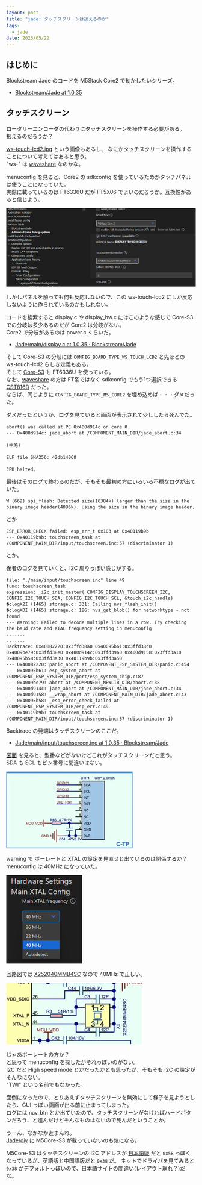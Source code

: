 ```yaml
---
layout: post
title: "jade: タッチスクリーンは扱えるのか"
tags:
  - jade
date: 2025/05/22
---
```


## はじめに

Blockstream Jade のコードを M5Stack Core2 で動かしたいシリーズ。

* [Blockstream/Jade at 1.0.35](https://github.com/Blockstream/Jade/tree/1.0.35)

## タッチスクリーン

ロータリーエンコーダの代わりにタッチスクリーンを操作する必要がある。  
扱えるのだろうか？

[ws-touch-lcd2.jpg](https://github.com/Blockstream/Jade/blob/1.0.35/diy/img/ws-touch-lcd2.jpg) という画像もあるし、
なにかタッチスクリーンを操作することについて考えてはあると思う。  
"ws-" は [waveshare](https://github.com/Blockstream/Jade/blob/1.0.35/diy/README.md#waveshare-s3-touch-lcd-2) なのかな。

menuconfig を見ると、Core2 の sdkconfig を使っているためかタッチパネルは使うことになっていた。  
実際に載っているのは FT6336U だが FT5X06 でよいのだろうか。互換性があると信じよう。

![image](images/20250522a-1.png)

しかしパネルを触っても何も反応しないので、この ws-touch-lcd2 にしか反応しないように作られているのかもしれない。

コードを検索すると display.c や display_hw.c にはこのような感じで Core-S3 での分岐は多少あるのだが Core2 は分岐がない。  
Core2 で分岐があるのは power.c くらいだ。

* [Jade/main/display.c at 1.0.35 · Blockstream/Jade](https://github.com/Blockstream/Jade/blob/1.0.35/main/display.c#L186)

そして Core-S3 の分岐には `CONFIG_BOARD_TYPE_WS_TOUCH_LCD2` と先ほどの ws-touch-lcd2 らしき定義もある。  
そして [Core-S3]([CoreS3](https://docs.m5stack.com/ja/core/CoreS3)) も FT6336U を使っている。  
なお、[waveshare](https://github.com/Blockstream/Jade/blob/1.0.35/diy/README.md#waveshare-s3-touch-lcd-2) の方は FT系ではなく sdkconfig でもう1つ選択できる [CST816D](https://www.waveshare.com/product/esp32-s3-touch-lcd-2.htm) だった。  
ならば、同じように `CONFIG_BOARD_TYPE_M5_CORE2` を埋め込めば・・・ダメだった。

ダメだったというか、ログを見ていると画面が表示されて少ししたら死んでた。

```log
abort() was called at PC 0x400d914c on core 0
--- 0x400d914c: jade_abort at /COMPONENT_MAIN_DIR/jade_abort.c:34

(中略)

ELF file SHA256: 42db14068

CPU halted.
```

最後はそのログで終わるのだが、そもそも最初の方にいろいろ不穏なログが出ていた。

```log
W (662) spi_flash: Detected size(16384k) larger than the size in the binary image header(4096k). Using the size in the binary image header.
```

とか

```log
ESP_ERROR_CHECK failed: esp_err_t 0x103 at 0x40119b9b
--- 0x40119b9b: touchscreen_task at /COMPONENT_MAIN_DIR/input/touchscreen.inc:57 (discriminator 1)
```

とか。

後者のログを見ていくと、I2C 周りっぽい感じがする。

```log
file: "./main/input/touchscreen.inc" line 49
func: touchscreen_task
expression: _i2c_init_master( CONFIG_DISPLAY_TOUCHSCREEN_I2C, CONFIG_I2C_TOUCH_SDA, CONFIG_I2C_TOUCH_SCL, &touch_i2c_handle)
�clogX2I (1465) storage.c: 331: Calling nvs_flash_init()
�clogXDI (1465) storage.c: 186: nvs_get_blob() for networktype - not found
--- Warning: Failed to decode multiple lines in a row. Try checking the baud rate and XTAL frequency setting in menuconfig
.......
.......
Backtrace: 0x40082220:0x3ffd38a0 0x40095b61:0x3ffd38c0 0x4009be79:0x3ffd38e0 0x400d914c:0x3ffd3960 0x400d9158:0x3ffd3a10 0x40095b58:0x3ffd3a30 0x40119b9b:0x3ffd3a50
--- 0x40082220: panic_abort at /COMPONENT_ESP_SYSTEM_DIR/panic.c:454
--- 0x40095b61: esp_system_abort at /COMPONENT_ESP_SYSTEM_DIR/port/esp_system_chip.c:87
--- 0x4009be79: abort at /COMPONENT_NEWLIB_DIR/abort.c:38
--- 0x400d914c: jade_abort at /COMPONENT_MAIN_DIR/jade_abort.c:34
--- 0x400d9158: __wrap_abort at /COMPONENT_MAIN_DIR/jade_abort.c:43
--- 0x40095b58: _esp_error_check_failed at /COMPONENT_ESP_SYSTEM_DIR/esp_err.c:49
--- 0x40119b9b: touchscreen_task at /COMPONENT_MAIN_DIR/input/touchscreen.inc:57 (discriminator 1)
```

Backtrace の発端はタッチスクリーンのここだ。

* [Jade/main/input/touchscreen.inc at 1.0.35 · Blockstream/Jade](https://github.com/Blockstream/Jade/blob/1.0.35/main/input/touchscreen.inc#L57)

[図面](https://docs.m5stack.com/ja/core/core2) を見ると、型番などがないけどこれがタッチスクリーンだと思う。  
SDA も SCL もピン番号に間違いはない。

![image](images/20250522a-2.png)

warning で ボーレートと XTAL の設定を見直せと出ているのは関係するか？  
menuconfig は 40MHz になっていた。

![image](images/20250522a-3.png)

回路図では [X252040MMB4SC](https://jlcpcb.com/partdetail/344731-X252040MMB4SC/C371134) なので 40MHz で正しい。

![image](images/20250522a-4.png)

じゃあボーレートの方か？  
と思って menuconfig を探したがそれっぽいのがない。  
I2C だと High speed mode とかだったかとも思ったが、そもそも I2C の設定がそんなにない。  
"TWI" という名前でもなかった。

面倒になったので、とりあえずタッチスクリーンを無効にして様子を見ようとしたら、GUI っぽい画面が出る前に止まってしまった。  
ログには nav_btn とか出ていたので、タッチスクリーンがなければハードボタンだろう、と進んだけどそんなものはないので死んだということか。

うーん、なかなか進まんね。  
[Jade/diy](https://github.com/Blockstream/Jade/blob/1.0.35/diy/README.md) に M5Core-S3 が載っていないのも気になる。

M5Core-S3 はタッチスクリーンの I2C アドレスが [日本語版](https://docs.m5stack.com/ja/core/CoreS3) だと `0x58` っぽくなっているが、英語版と中国語版だと `0x38` だ。
ネットでドライバを見てみると `0x38` がデフォルトっぽいので、日本語サイトの間違い(レイアウト崩れ？)だな。

